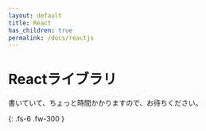 ```yaml
---
layout: default
title: React
has_children: true
permalink: /docs/reactjs
---
```


# Reactライブラリ

書いていて、ちょっと時間かかりますので、お待ちください。

{: .fs-6 .fw-300 }
